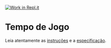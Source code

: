[![Work in Repl.it](https://classroom.github.com/assets/work-in-replit-14baed9a392b3a25080506f3b7b6d57f295ec2978f6f33ec97e36a161684cbe9.svg)](https://classroom.github.com/online_ide?assignment_repo_id=3876092&assignment_repo_type=AssignmentRepo)
# Tempo de Jogo

Leia atentamente as [instruções](./instruções.md) e a [especificação](./especificação.md).
